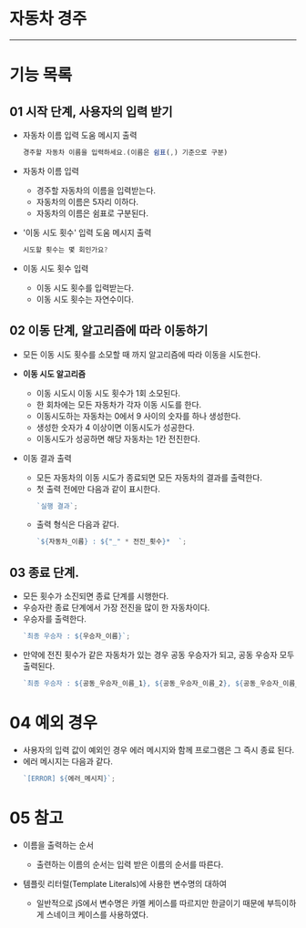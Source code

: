 # 자동차 경주

---

# 기능 목록

## 01 시작 단계, 사용자의 입력 받기

- 자동차 이름 입력 도움 메시지 출력
  ```js
  경주할 자동차 이름을 입력하세요.(이름은 쉼표(,) 기준으로 구분)
  ```
- 자동차 이름 입력

  - 경주할 자동차의 이름을 입력받는다.
  - 자동차의 이름은 5자리 이하다.
  - 자동차의 이름은 쉼표로 구분된다.

- '이동 시도 횟수' 입력 도움 메시지 출력

  ```js
  시도할 횟수는 몇 회인가요?
  ```

- 이동 시도 횟수 입력
  - 이동 시도 횟수를 입력받는다.
  - 이동 시도 횟수는 자연수이다.

## 02 이동 단계, 알고리즘에 따라 이동하기

- 모든 이동 시도 횟수를 소모할 때 까지 알고리즘에 따라 이동을 시도한다.

- **이동 시도 알고리즘**

  - 이동 시도시 이동 시도 횟수가 1회 소모된다.
  - 한 회차에는 모든 자동차가 각자 이동 시도를 한다.
  - 이동시도하는 자동차는 0에서 9 사이의 숫자를 하나 생성한다.
  - 생성한 숫자가 4 이상이면 이동시도가 성공한다.
  - 이동시도가 성공하면 해당 자동차는 1칸 전진한다.

- 이동 결과 출력
  - 모든 자동차의 이동 시도가 종료되면 모든 자동차의 결과를 출력한다.
  - 첫 출력 전에만 다음과 같이 표시한다.
    ```js
    `실행 결과`;
    ```
  - 출력 형식은 다음과 같다.
    ```js
    `${자동차_이름} : ${"_" * 전진_횟수}*  `;
    ```

## 03 종료 단계.

- 모든 횟수가 소진되면 종료 단계를 시행한다.
- 우승자란 종료 단계에서 가장 전진을 많이 한 자동차이다.
- 우승자를 출력한다.
  ```js
  `최종 우승자 : ${우승자_이름}`;
  ```
- 만약에 전진 횟수가 같은 자동차가 있는 경우 공동 우승자가 되고, 공동 우승자 모두 출력된다.
  ```js
  `최종 우승자 : ${공동_우승자_이름_1}, ${공동_우승자_이름_2}, ${공동_우승자_이름_3}, ...`;
  ```

# 04 예외 경우

- 사용자의 입력 값이 예외인 경우 에러 메시지와 함께 프로그램은 그 즉시 종료 된다.
- 에러 메시지는 다음과 같다.
  ```js
  `[ERROR] ${에러_메시지}`;
  ```

# 05 참고

- 이름을 출력하는 순서

  - 출련하는 이름의 순서는 입력 받은 이름의 순서를 따른다.

- 템플릿 리터럴(Template Literals)에 사용한 변수명의 대하여
  - 일반적으로 jS에서 변수명은 카멜 케이스를 따르지만 한글이기 때문에 부득이하게 스네이크 케이스를 사용하였다.
